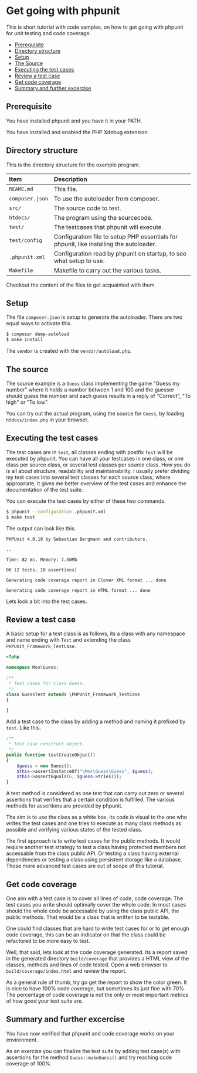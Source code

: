 Get going with phpunit
===================================

This is short tutorial with code samples, on how to get going with phpunit for unit testing and code coverage.

* [Prerequisite](#prerequisite)
* [Directory structure](#directory-structure)
* [Setup](#setup)
* [The Source](#the-source)
* [Executing the test cases](#executing-the-test-cases)
* [Review a test case](#review-a-test-case)
* [Get code coverage](#get-code-coverage)
* [Summary and further excercise](#summary-and-further-exercise)



Prerequisite
-----------------------------------

You have installed phpunit and you have it in your PATH.

You have installed and enabled the PHP Xdebug extension.



Directory structure
-----------------------------------

This is the directory structure for the example program.

| Item            | Description     |
| :-------------- | :-------------- |
| `REAME.md`      | This file.         |
| `composer.json` | To use the autoloader from composer. |
| `src/`          | The source code to test. |
| `htdocs/`       | The program using the sourcecode. |
| `test/`         | The testcases that phpunit will execute. |
| `test/config`   | Configuration file to setup PHP essentials for phpunit, like installing the autoloader. |
| `.phpunit.xml`  | Configuration read by phpunit on startup, to see what setup to use. |
| `Makefile`      | Makefile to carry out the various tasks. |

Checkout the content of the files to get acquainted with them.
 


Setup
-----------------------------------

The file `composer.json` is setup to generate the autoloader. There are two equal ways to activate this.

```bash
$ composer dump-autoload
$ make install
```

The `vendor` is created with the `vendor/autoload.php`.



The source
-----------------------------------

The source example is a `Guess` class implementing the game "Guess my number" where it holds a number between 1 and 100 and the guesser should guess the number and each guess results in a reply of "Correct", "To high" or "To low".

You can try out the actual program, using the source for `Guess`, by loading `htdocs/index.php` in your browser.



Executing the test cases
-----------------------------------

The test cases are in `test`, all classes ending with postfix `Test` will be executed by phpunit. You can have all your testcases in one class, or one class per source class, or several test classes per source class. How you do is all about structure, readability and maintainability. I usually prefer dividing my test cases into several test classes for each source class, where appropriate, it gives me better overview of the test cases and enhance the documentation of the test suite. 

You can execute the test cases by either of these two commands.

```bash
$ phpunit --configuration .phpunit.xml
$ make test
```

The output can look like this.

```text
PHPUnit 4.8.19 by Sebastian Bergmann and contributors.

..

Time: 82 ms, Memory: 7.50Mb

OK (2 tests, 10 assertions)

Generating code coverage report in Clover XML format ... done

Generating code coverage report in HTML format ... done
```

Lets look a bit into the test cases.



Review a test case
-----------------------------------

A basic setup for a test class is as follows, its a class with any namespace and name ending with `Test` and extending the class `PHPUnit_Framework_TestCase`.

```php
<?php

namespace Mos\Guess;

/**
 * Test cases for class Guess.
 */
class GuessTest extends \PHPUnit_Framework_TestCase
{

}
```

Add a test case to the class by adding a method and naming it prefixed by `test`. Like this.

```php
/**
 * Test case construct object.
 */
public function testCreateObject()
{
    $guess = new Guess();
    $this->assertInstanceOf("\Mos\Guess\Guess", $guess);
    $this->assertEquals(6, $guess->tries());
}
```

A test method is considered as one test that can carry out zero or several assertions that verifies that a certain condition is fulfilled. The various methods for assertions are provided by phpunit.

Tha aim is to use the class as a white box, its code is visual to the one who writes the test cases and one tries to execute as many class methods as possible and verifying various states of the tested class.

The first approach is to write test cases for the public methods. It would require another test strategy to test a class having protected members not accessable from the class public API. Or testing a class having external dependencies or testing a class using persistent storage like a database. Those more advanced test cases are out of scope of this tutorial.



Get code coverage
-----------------------------------

One aim with a test case is to cover all lines of code, code coverage. The test cases you write should optimally cover the whole code. In most cases should the whole code be accessable by using the class public API, the public methods. That would be a class that is written to be testable.

One could find classes that are hard to write test cases for or to get enough code coverage, this can be an indicator on that the class could be refactored to be more easy to test.

Well, that said, lets look at the code coverage generated. Its a report saved in the generated directory `build/coverage` that provides a HTML view of the classes, methods and lines of code tested. Open a web browser to `build/coverage/index.html` and review the report.

As a general rule of thumb, try go get the report to show the color green. It is nice to have 100% code coverage, but sometimes its just fine with 70%. The percentage of code coverage is not the only or most important metrics of how good your test suite are.



Summary and further excercise
-----------------------------------

You have now verified that phpunit and code coverage works on your environment.

As an exercise you can finalize the test suite by adding test case(s) with assertions for the method `Guess::makeGuess()` and try reaching code coverage of 100%.
